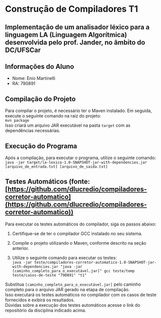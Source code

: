 # Construção de Compiladores T1
## Implementação de um analisador léxico para a linguagem LA (Linguagem Algorítmica) desenvolvida pelo prof. Jander, no âmbito do DC/UFSCar

## Informações do Aluno
- Nome: Enio Martinelli
- RA: 790891

## Compilação do Projeto
Para compilar o projeto, é necessário ter o Maven instalado. Em seguida, execute o seguinte comando na raiz do projeto:  
```mvn package```  
Isso criará um arquivo JAR executável na pasta `target` com as dependências necessárias.

## Execução do Programa
Após a compilação, para executar o programa, utilize o seguinte comando:  
```java -jar target/la-lexico-1.0-SNAPSHOT-jar-with-dependencies.jar [arquivo_de_entrada.txt] [arquivo_de_saida.txt]```  

## Testes Automáticos (fonte: [https://github.com/dlucredio/compiladores-corretor-automatico](https://github.com/dlucredio/compiladores-corretor-automatico))
Para executar os testes automáticos do compilador, siga os passos abaixo:

1. Certifique-se de ter o compilador GCC instalado no seu sistema.

2. Compile o projeto utilizando o Maven, conforme descrito na seção anterior.

3. Utilize o seguinte comando para executar os testes:  
   ```java -jar teste/compiladores-corretor-automatico-1.0-SNAPSHOT-jar-with-dependencies.jar "java -jar [caminho_completo_para_o_executável.jar]" gcc teste/temp teste/casos-de-teste "790891" "t1"```  
   
Substitua `[caminho_completo_para_o_executável.jar]` pelo caminho completo para o arquivo JAR gerado na etapa de compilação.  
Isso executará os testes automáticos no compilador com os casos de teste fornecidos e exibirá os resultados.  
Dúvidas sobre a execução dos testes automáticos acesse o link do repositório da disciplina indicado acima.







